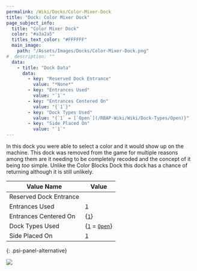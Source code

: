 ```yaml
---
permalink: /Wiki/Docks/Color-Mixer-Dock
title: "Dock: Color Mixer Dock"
page_subject_info:
  title: "Color Mixer Dock"
  color: "#a3a2a5"
  titles_text_color: "#FFFFFF"
  main_image:
    path: "/Assets/Images/Docks/Color-Mixer-Dock.png"
#  description: ""
  data:
    - title: "Dock Data"
      data:
        - key: "Reserved Dock Entrance"
          value: "*None*"
        - key: "Entrances Used"
          value: "`1`"
        - key: "Entrances Centered On"
          value: "{`1`}"
        - key: "Dock Types Used"
          value: "{`1` = [`Open`](/RBAP-Wiki/Wiki/Dock-Types/Open)}"
        - key: "Side Placed On"
          value: "`1`"
---
```


In this dock you were able to select a color and it would show up on the machine. This dock was removed from the game for multiple reasons among them are it needing to be completely recoded and the concept of it being *too* simple. Unlike the Color Blocks Dock this dock has a chance of returning although it is still unlikely.

| Value Name             | Value |
|-|-|
| Reserved Dock Entrance |  |
| Entrances Used         | [`1`](/RBAP-Wiki/Wiki/Value-Types#number) |
| Entrances Centered On  | {[`1`](/RBAP-Wiki/Wiki/Value-Types#number)} |
| Dock Types Used        | {[`1`](/RBAP-Wiki/Wiki/Value-Types#number) = [`Open`](/RBAP-Wiki/Wiki/Dock-Types#open)} |
| Side Placed On         | [`1`](/RBAP-Wiki/Wiki/Value-Types#number) |
{: .psi-panel-alternative}

![](/RBAP-Wiki/Assets/Images/Docks/Color-Mixer-Dock.png)